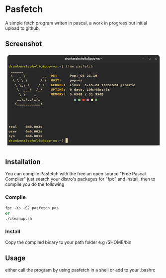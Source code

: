 # Pasfetch

A simple fetch program writen in pascal, a work in progress but initial upload to github.


## Screenshot
![alt text](img/Pasfetch.Screenshot.png "Pasfetch")

## Installation
You can compile Pasfetch with the free an open source "Free Pascal Compiler" just search your distro's packages for "fpc" and install, then to compile you do the following

### Compile
```pascal
fpc -Xs -S2 pasfetch.pas
or 
./cleanup.sh
```
### Install
 Copy the compiled binary to your path folder e.g /$HOME/bin 


## Usage
either call the program by using pasfetch in a shell or add to your .bashrc 




